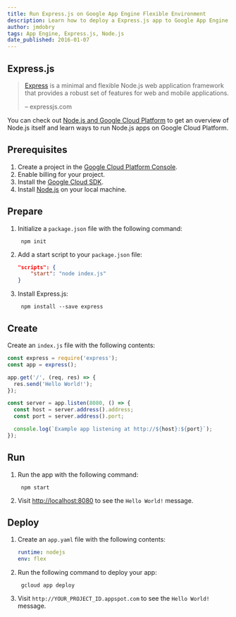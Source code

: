 ```yaml
---
title: Run Express.js on Google App Engine Flexible Environment
description: Learn how to deploy a Express.js app to Google App Engine flexible environment.
author: jmdobry
tags: App Engine, Express.js, Node.js
date_published: 2016-01-07
---
```

## Express.js

> [Express][express] is a minimal and flexible Node.js web
> application framework that provides a robust set of features for web and
> mobile applications.
>
> – expressjs.com

You can check out [Node.js and Google Cloud Platform][nodejs-gcp] to get an
overview of Node.js itself and learn ways to run Node.js apps on Google Cloud
Platform.

## Prerequisites

1. Create a project in the [Google Cloud Platform Console](https://console.cloud.google.com/).
1. Enable billing for your project.
1. Install the [Google Cloud SDK](https://cloud.google.com/sdk/).
1. Install [Node.js](https://nodejs.org/en/download/) on your local machine. 

## Prepare

1. Initialize a `package.json` file with the following command:

        npm init
        
1. Add a start script to your `package.json` file:

    ```json
    "scripts": {
        "start": "node index.js"
    }
    ```

1. Install Express.js:

        npm install --save express

## Create

Create an `index.js` file with the following contents:

```js
const express = require('express');
const app = express();

app.get('/', (req, res) => {
  res.send('Hello World!');
});

const server = app.listen(8080, () => {
  const host = server.address().address;
  const port = server.address().port;

  console.log(`Example app listening at http://${host}:${port}`);
});
```

## Run

1. Run the app with the following command:

        npm start

1. Visit [http://localhost:8080](http://localhost:8080) to see the `Hello World!`
message.

## Deploy

1. Create an `app.yaml` file with the following contents:

    ```yaml
    runtime: nodejs
    env: flex
    ```

1. Run the following command to deploy your app:

        gcloud app deploy

1. Visit `http://YOUR_PROJECT_ID.appspot.com` to see the `Hello World!` message.

[express]: http://expressjs.com
[nodejs-gcp]: running-nodejs-on-google-cloud
